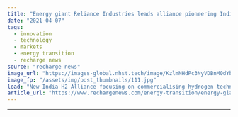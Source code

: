 ```yaml
---
title: "Energy giant Reliance Industries leads alliance pioneering Indian 'hydrogen valley'"
date: "2021-04-07"
tags: 
  - innovation
  - technology
  - markets
  - energy transition
  - recharge news
source: "recharge news"
image_url: "https://images-global.nhst.tech/image/KzlmNHdPc3NyVDBnM0dYbjdpaDRMbk1kVFZLV0FCY09DQUhKM1pKVktRbz0=/nhst/binary/f205b04ad92b493eeb88e7b05383a01b"
image_fp: "/assets/img/post_thumbnails/111.jpg"
lead: "New India H2 Alliance focusing on commercialising hydrogen technologies and systems to build net-zero economy in the rapidly developing country."
article_url: "https://www.rechargenews.com/energy-transition/energy-giant-reliance-industries-leads-alliance-pioneering-indian-hydrogen-valley/2-1-992312"
---
```


---
